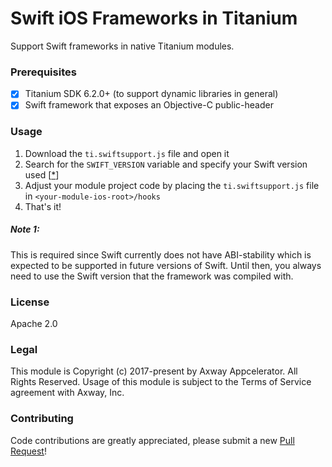 # Swift iOS Frameworks in Titanium
Support Swift frameworks in native Titanium modules.

### Prerequisites
- [x] Titanium SDK 6.2.0+ (to support dynamic libraries in general)
- [x] Swift framework that exposes an Objective-C public-header

### Usage
1. Download the `ti.swiftsupport.js` file and open it
2. Search for the `SWIFT_VERSION` variable and specify your Swift version used [[*](#note-1)]
3. Adjust your module project code by placing the `ti.swiftsupport.js` file in `<your-module-ios-root>/hooks`
5. That's it!

##### Note 1: 
This is required since Swift currently does not have ABI-stability which is expected to be supported in future versions of Swift. Until then, you always need to use the Swift version that the framework was compiled with.

### License
Apache 2.0

### Legal
This module is Copyright (c) 2017-present by Axway Appcelerator. All Rights Reserved. Usage of this module is subject 
to the Terms of Service agreement with Axway, Inc. 

### Contributing
Code contributions are greatly appreciated, please submit a new [Pull Request](https://github.com/appcelerator-modules/hook-swift-frameworks/pull/new/master)!
